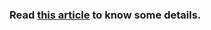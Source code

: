 ### Read **[this article](https://www.linkedin.com/pulse/mobile-app-look-alike-menu-sliding-submenu-easier-than-tanim-mahbub-miyuc)** to know some details.
